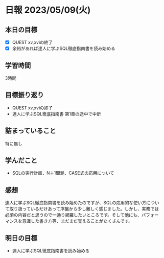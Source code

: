 # 日報 2023/05/09(火)

## 本日の目標
- [x] QUEST xv,xviの終了
- [x] 余裕があれば達人に学ぶSQL徹底指南書を読み始める

## 学習時間
3時間

## 目標振り返り
- QUEST xv,xviの終了
- 達人に学ぶSQL徹底指南書 第1章の途中で中断

## 詰まっていること
特に無し

## 学んだこと
- SQLの実行計画、N＋1問題、CASE式の応用について

## 感想
達人に学ぶSQL徹底指南書を読み始めたのですが、SQLの応用的な使い方について取り扱っているだけあって序盤から少し難しく感じました。しかし、実務では必須の内容だと思うので一通り網羅したいところです。そして他にも、パフォーマンスを意識した書き方等、まだまだ覚えることがたくさんです。

## 明日の目標
- 達人に学ぶSQL徹底指南書を読み始める
